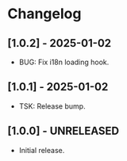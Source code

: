 # Changelog

## [1.0.2] - 2025-01-02
* BUG: Fix i18n loading hook.

## [1.0.1] - 2025-01-02
* TSK: Release bump.

## [1.0.0] - UNRELEASED
* Initial release.